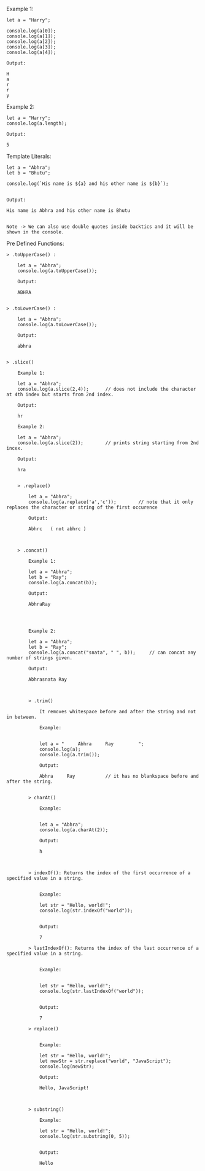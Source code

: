 Example 1:

    let a = "Harry";

    console.log(a[0]);
    console.log(a[1]);
    console.log(a[2]);
    console.log(a[3]);
    console.log(a[4]);

    Output:

    H
    a
    r
    r
    y

Example 2:

    let a = "Harry";
    console.log(a.length);

    Output:

    5


Template Literals:

    let a = "Abhra";
    let b = "Bhutu";

    console.log(`His name is ${a} and his other name is ${b}`);


    Output:

    His name is Abhra and his other name is Bhutu


    Note -> We can also use double quotes inside backtics and it will be shown in the console.



Pre Defined Functions:

    > .toUpperCase() :

        let a = "Abhra";
        console.log(a.toUpperCase());

        Output:

        ABHRA


    > .toLowerCase() :

        let a = "Abhra";
        console.log(a.toLowerCase());

        Output:

        abhra


    > .slice()

        Example 1:

        let a = "Abhra";
        console.log(a.slice(2,4));      // does not include the character at 4th index but starts from 2nd index.

        Output:

        hr

        Example 2:

        let a = "Abhra";
        console.log(a.slice(2));        // prints string starting from 2nd incex.

        Output:

        hra


        > .replace()

            let a = "Abhra";
            console.log(a.replace('a','c'));        // note that it only replaces the character or string of the first occurence

            Output:

            Abhrc   ( not abhrc )



        > .concat()

            Example 1:

            let a = "Abhra";
            let b = "Ray";
            console.log(a.concat(b));

            Output:

            AbhraRay




            Example 2:

            let a = "Abhra";
            let b = "Ray";
            console.log(a.concat("snata", " ", b));     // can concat any number of strings given.

            Output:

            Abhrasnata Ray



            > .trim()

                It removes whitespace before and after the string and not in between.

                Example:


                let a = "     Abhra     Ray         ";
                console.log(a);
                console.log(a.trim());

                Output:

                Abhra     Ray           // it has no blankspace before and after the string.


            > charAt()

                Example:


                let a = "Abhra";
                console.log(a.charAt(2));

                Output:

                h



            > indexOf(): Returns the index of the first occurrence of a specified value in a string.


                Example:

                let str = "Hello, world!";
                console.log(str.indexOf("world"));


                Output:

                7

            > lastIndexOf(): Returns the index of the last occurrence of a specified value in a string.


                Example:


                let str = "Hello, world!";
                console.log(str.lastIndexOf("world"));


                Output:

                7

            > replace()


                Example:

                let str = "Hello, world!";
                let newStr = str.replace("world", "JavaScript");
                console.log(newStr);

                Output:

                Hello, JavaScript!



            > substring()

                Example:

                let str = "Hello, world!";
                console.log(str.substring(0, 5));


                Output:

                Hello

